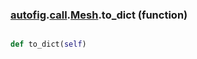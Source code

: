 ### [autofig](autofig.md).[call](autofig.call.md).[Mesh](autofig.call.Mesh.md).to_dict (function)


```py

def to_dict(self)

```


